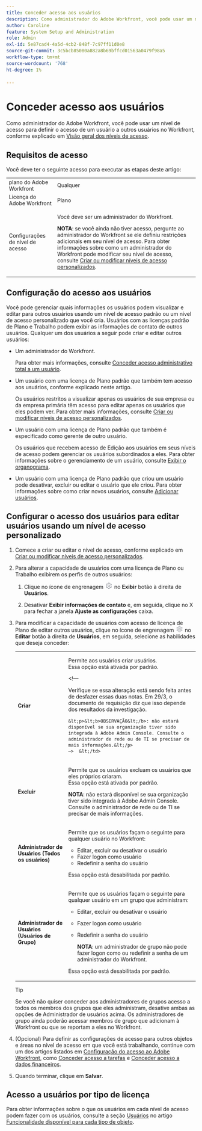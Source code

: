 ```yaml
---
title: Conceder acesso aos usuários
description: Como administrador do Adobe Workfront, você pode usar um nível de acesso para definir o acesso de um usuário a outros usuários no Workfront.
author: Caroline
feature: System Setup and Administration
role: Admin
exl-id: 5e87cad4-4a5d-4cb2-848f-7c97ff11d0e8
source-git-commit: 3c5bcb85080a882a8b69bffcd01563a0479f98a5
workflow-type: tm+mt
source-wordcount: '768'
ht-degree: 1%

---
```



# Conceder acesso aos usuários

Como administrador do Adobe Workfront, você pode usar um nível de acesso para definir o acesso de um usuário a outros usuários no Workfront, conforme explicado em [Visão geral dos níveis de acesso](../../../administration-and-setup/add-users/access-levels-and-object-permissions/access-levels-overview.md).

## Requisitos de acesso

Você deve ter o seguinte acesso para executar as etapas deste artigo:

<table style="table-layout:auto"> 
 <col> 
 <col> 
 <tbody> 
  <tr> 
   <td role="rowheader">plano do Adobe Workfront</td> 
   <td>Qualquer</td> 
  </tr> 
  <tr> 
   <td role="rowheader">Licença do Adobe Workfront</td> 
   <td>Plano</td> 
  </tr> 
  <tr> 
   <td role="rowheader">Configurações de nível de acesso</td> 
   <td> <p>Você deve ser um administrador do Workfront.</p> <p><b>NOTA</b>: se você ainda não tiver acesso, pergunte ao administrador do Workfront se ele definiu restrições adicionais em seu nível de acesso. Para obter informações sobre como um administrador do Workfront pode modificar seu nível de acesso, consulte <a href="../../../administration-and-setup/add-users/configure-and-grant-access/create-modify-access-levels.md" class="MCXref xref" data-mc-variable-override="">Criar ou modificar níveis de acesso personalizados</a>.</p> </td> 
  </tr> 
 </tbody> 
</table>

## Configuração do acesso aos usuários

Você pode gerenciar quais informações os usuários podem visualizar e editar para outros usuários usando um nível de acesso padrão ou um nível de acesso personalizado que você cria. Usuários com as licenças padrão de Plano e Trabalho podem exibir as informações de contato de outros usuários. Qualquer um dos usuários a seguir pode criar e editar outros usuários:

* Um administrador do Workfront.

  Para obter mais informações, consulte [Conceder acesso administrativo total a um usuário](../../../administration-and-setup/add-users/configure-and-grant-access/grant-a-user-full-administrative-access.md).

* Um usuário com uma licença de Plano padrão que também tem acesso aos usuários, conforme explicado neste artigo.

  Os usuários restritos a visualizar apenas os usuários de sua empresa ou da empresa primária têm acesso para editar apenas os usuários que eles podem ver. Para obter mais informações, consulte [Criar ou modificar níveis de acesso personalizados](../../../administration-and-setup/add-users/configure-and-grant-access/create-modify-access-levels.md).

* Um usuário com uma licença de Plano padrão que também é especificado como gerente de outro usuário.

  Os usuários que recebem acesso de Edição aos usuários em seus níveis de acesso podem gerenciar os usuários subordinados a eles. Para obter informações sobre o gerenciamento de um usuário, consulte [Exibir o organograma](../../../people-teams-and-groups/work-directly-with-others/view-the-org-chart.md).

* Um usuário com uma licença de Plano padrão que criou um usuário pode desativar, excluir ou editar o usuário que ele criou. Para obter informações sobre como criar novos usuários, consulte [Adicionar usuários](../../../administration-and-setup/add-users/create-and-manage-users/add-users.md).

## Configurar o acesso dos usuários para editar usuários usando um nível de acesso personalizado

1. Comece a criar ou editar o nível de acesso, conforme explicado em [Criar ou modificar níveis de acesso personalizados](../../../administration-and-setup/add-users/configure-and-grant-access/create-modify-access-levels.md).
1. Para alterar a capacidade de usuários com uma licença de Plano ou Trabalho exibirem os perfis de outros usuários:

   1. Clique no ícone de engrenagem ![](assets/gear-icon-settings.png) no **Exibir** botão à direita de **Usuários**.

   1. Desativar **Exibir informações de contato** e, em seguida, clique no X para fechar a janela **Ajuste as configurações** caixa.

1. Para modificar a capacidade de usuários com acesso de licença de Plano de editar outros usuários, clique no ícone de engrenagem ![](assets/gear-icon-settings.png) no **Editar** botão à direita de **Usuários**, em seguida, selecione as habilidades que deseja conceder:

   <table style="table-layout:auto"> 
    <col> 
    <col> 
    <tbody> 
     <tr> 
      <td role="rowheader"><strong>Criar</strong> </td> 
      <td> <p>Permite aos usuários criar usuários.<br>Essa opção está ativada por padrão.</p> 
      &lt;!—
        <p data-mc-conditions="QuicksilverOrClassic.Draft mode">Verifique se essa alteração está sendo feita antes de desfazer essas duas notas. Em 29/3, o documento de requisição diz que isso depende dos resultados da investigação.</p>

       &lt;p>&lt;b>OBSERVAÇÃO&lt;/b>: não estará disponível se sua organização tiver sido integrada à Adobe Admin Console. Consulte o administrador de rede ou de TI se precisar de mais informações.&lt;/p>
       —>  &lt;/td>
   </tr> 
     <tr> 
      <td role="rowheader"><strong>Excluir</strong> </td> 
      <td> <p> Permite que os usuários excluam os usuários que eles próprios criaram.<br>Essa opção está ativada por padrão.</p> <p><b>NOTA</b>: não estará disponível se sua organização tiver sido integrada à Adobe Admin Console. Consulte o administrador de rede ou de TI se precisar de mais informações.</p> </td> 
     </tr> 
     <tr> 
      <td role="rowheader"><strong>Administrador de Usuários (Todos os usuários)</strong> </td> 
      <td> <p>Permite que os usuários façam o seguinte para qualquer usuário no Workfront:</p> 
       <ul> 
        <li>Editar, excluir ou desativar o usuário</li> 
        <li>Fazer logon como usuário</li> 
        <li>Redefinir a senha do usuário</li> 
       </ul> <p>Essa opção está desabilitada por padrão.</p> </td> 
     </tr> 
     <tr> 
      <td role="rowheader"><strong>Administrador de Usuários (Usuários de Grupo)</strong> </td> 
      <td> <p>Permite que os usuários façam o seguinte para qualquer usuário em um grupo que administram: 
        <ul>
         <li><p>Editar, excluir ou desativar o usuário</p></li>
         <li>Fazer logon como usuário</li>
         <li><p>Redefinir a senha do usuário</p><p><b>NOTA</b>: um administrador de grupo não pode fazer logon como ou redefinir a senha de um administrador do Workfront.</p></li>
        </ul><p>Essa opção está desabilitada por padrão.</p></p> </td> 
     </tr> 
    </tbody> 
   </table>

   >[!TIP]
   >
   >Se você não quiser conceder aos administradores de grupos acesso a todos os membros dos grupos que eles administram, desative ambas as opções de Administrador de usuários acima. Os administradores de grupo ainda poderão acessar membros de grupo que adicionam à Workfront ou que se reportam a eles no Workfront.

1. (Opcional) Para definir as configurações de acesso para outros objetos e áreas no nível de acesso em que você está trabalhando, continue com um dos artigos listados em [Configuração do acesso ao Adobe Workfront](../../../administration-and-setup/add-users/configure-and-grant-access/configure-access.md), como [Conceder acesso a tarefas](../../../administration-and-setup/add-users/configure-and-grant-access/grant-access-tasks.md) e [Conceder acesso a dados financeiros](../../../administration-and-setup/add-users/configure-and-grant-access/grant-access-financial.md).
1. Quando terminar, clique em **Salvar**.

## Acesso a usuários por tipo de licença

Para obter informações sobre o que os usuários em cada nível de acesso podem fazer com os usuários, consulte a seção [Usuários](../../../administration-and-setup/add-users/access-levels-and-object-permissions/functionality-available-for-each-object-type.md#users) no artigo [Funcionalidade disponível para cada tipo de objeto](../../../administration-and-setup/add-users/access-levels-and-object-permissions/functionality-available-for-each-object-type.md).
